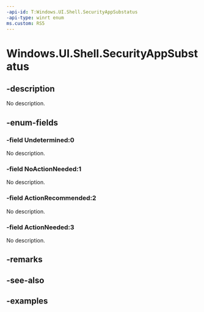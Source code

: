 ```yaml
---
-api-id: T:Windows.UI.Shell.SecurityAppSubstatus
-api-type: winrt enum
ms.custom: RS5
---
```


<!-- Enumeration syntax.
public enum SecurityAppSubstatus : int 
-->

# Windows.UI.Shell.SecurityAppSubstatus

## -description

No description.

## -enum-fields
### -field Undetermined:0

No description.

### -field NoActionNeeded:1

No description.

### -field ActionRecommended:2

No description.

### -field ActionNeeded:3

No description.

## -remarks

## -see-also

## -examples

